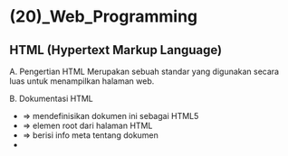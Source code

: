 # (20)_Web_Programming

## HTML (Hypertext Markup Language)

 A. Pengertian HTML
  Merupakan sebuah standar yang digunakan secara luas untuk menampilkan halaman web.

 B. Dokumentasi HTML
  - <!DOCTYPE html> => mendefinisikan dokumen ini sebagai HTML5
  - <html> => elemen root dari halaman HTML
  - <head> => berisi info meta tentang dokumen
  - <title> => menentukan judul untuk dokumen 
  - <body> => berisi konten halaman yang terlihat

 C. Struktur HTML

  ![alt text](1.jpg)

 D. Contoh Tag HTML
  menggunakan tag div, contoh: <div>content HTML </div>

 E. Tag Heading& Paragraph HTML
  heading dibagi dari heading 1 sampai 6, contoh:
  <h1> Heading satu</h1>
  <h2> Heading dua</h2>
  <p> Paragraph</p>

 F. Styling pada Paragraph HTML
  - <strong> membuat text lebih tebal </strong>
  - <em> penekanan pada text menjadi italic</em>
  - <s> membuat text dengan garis tercoret</s>
  - <br/> (line break untuk membuat garis baru)

 G. Tag Link HTML
  - Langsung
  <a href="https://www.google.com"> web google </a>
  
  - Membuka tab baru
  <a href="https://www.google.com" target="_blank"> web google </a>

 H. Tag Image HTML
  <img src="logo-altera.png"/>

 I. List HTML
  Ada dua jenis List dalam HTML:
   1. Ordered List adalah list yang berurut. (<ol>)
   2. Unordered List adalah list yang tak terurut. (<ul>)
  
  Setiap ol dan ul di deklarasikan menggunakan tag <li>

  Cara order List HTML
  <ol></ol> Default dari tag ol untuk menandai item yang terurut.
  <ol>
    <li>HTML</li>
    <li>CSS</li>
    <li>Bootstrap</li>
  </ol>
  outputnya : 
   1. HTML
   2. CSS
   3. Botstrap
  
  Contoh Ordered List HTML

  ![alt text](2.jpg)

  Contoh Unordered List HTML

  ![alt text](3.jpg)
  ![alt text](4.jpg)
 
 J. Tag Table HTML
  - Membuat table pada HTML menggunakan tag <table></table>
  - Setiap **baris** table di deklarasikan menggunakan <tr></tr>
  - Setiap **kolom** table di deklarasikan menggunakan <td></td>
  - Untuk kolom pada table header menggunakan <th></th>

  Contoh Tag Form HTML
   ![alt text](5.jpg)
   ![alt text](6.jpg)


## CSS (Cascading Style Sheets)
 A. Pengertian
  - Dapat menghias halaman web (color, size, font, backgound, width, height, dll). 
  - Dapat mengatur posisi pada halaman web (float, align, display, position, dll).

 B. Menambahkan file CSS
  3 cara menambahkan file CSS ke dalam HTML:
   1. External CSS
    <link rel="stylesheet" href="main.css">
    syntax ini disisipkan ke dalam tag <head> pada HTML. Ekstensi file CSS adalah .css

   2. Internal CSS
    Sytax ini dapat digunakan di dalam satu file HTML. Didefinisikan di dalam elemen <style>, di dalam bagian <head> atau di dalam bagian <body>

    ![alt text](7.jpg)

   3. Inline CSS
    Sytax ini dapat digunakan untuk elemen tunggal pada HTML. Diprioritaskan untuk menerapkan style yang unik.

    ![alt text](8.jpg)

 C. Syntax CSS

 ![alt text](9.jpg)

## BootStrap
  
